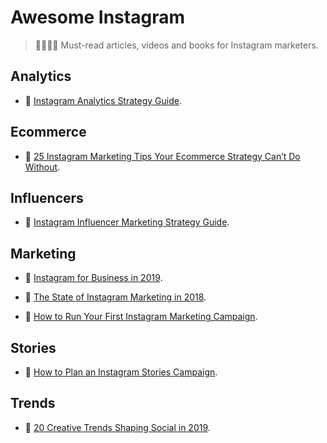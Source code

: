 # Awesome Instagram

> 👩‍🎓👨‍🎓 Must-read articles, videos and books for Instagram marketers.

## Analytics

- 📓 [Instagram Analytics Strategy Guide](https://get.later.com/instagram-analytics-ebook/).

## Ecommerce

- 📖 [25 Instagram Marketing Tips Your Ecommerce Strategy Can’t Do Without](https://acquireconvert.com/instagram-marketing-tips/).

## Influencers

- 📓 [Instagram Influencer Marketing Strategy Guide](https://get.later.com/influencer-marketing-guide/).

## Marketing

- 📓 [Instagram for Business in 2019](https://get.later.com/instagram-for-business/).

- 📓 [The State of Instagram Marketing in 2018](https://get.later.com/the-state-of-instagram-marketing-2018/).

- 📓 [How to Run Your First Instagram Marketing Campaign](https://later.com/training/instagram-marketing-campaign/).

## Stories

- 📓 [How to Plan an Instagram Stories Campaign](https://get.later.com/instagram-stories-campaign/).

## Trends

- 📓 [20 Creative Trends Shaping Social in 2019](https://get.later.com/creative-social-media-trends-2019/).

